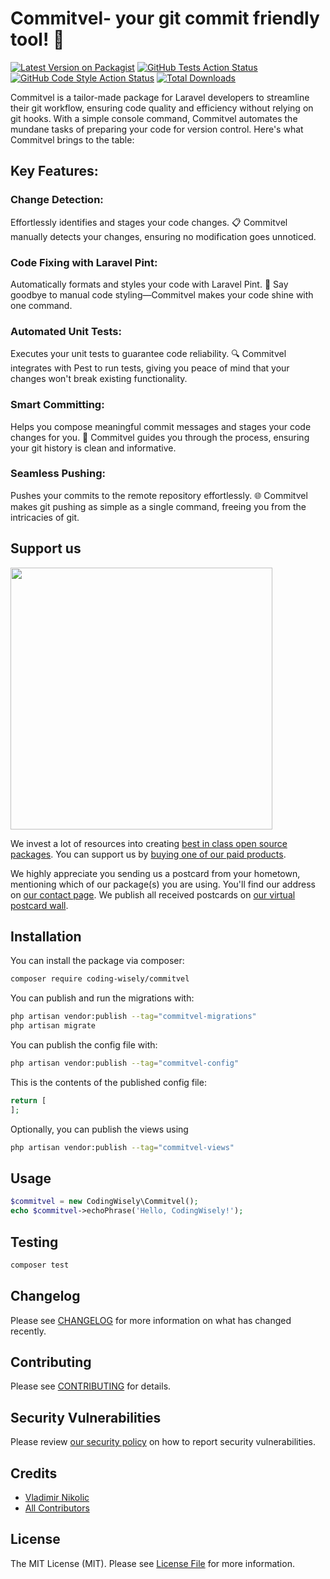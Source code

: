 # Commitvel- your git commit friendly tool! 🚀


[![Latest Version on Packagist](https://img.shields.io/packagist/v/coding-wisely/commitvel.svg?style=flat-square)](https://packagist.org/packages/coding-wisely/commitvel)
[![GitHub Tests Action Status](https://img.shields.io/github/actions/workflow/status/coding-wisely/commitvel/run-tests.yml?branch=main&label=tests&style=flat-square)](https://github.com/coding-wisely/commitvel/actions?query=workflow%3Arun-tests+branch%3Amain)
[![GitHub Code Style Action Status](https://img.shields.io/github/actions/workflow/status/coding-wisely/commitvel/fix-php-code-style-issues.yml?branch=main&label=code%20style&style=flat-square)](https://github.com/coding-wisely/commitvel/actions?query=workflow%3A"Fix+PHP+code+style+issues"+branch%3Amain)
[![Total Downloads](https://img.shields.io/packagist/dt/coding-wisely/commitvel.svg?style=flat-square)](https://packagist.org/packages/coding-wisely/commitvel)


Commitvel is a tailor-made package for Laravel developers to streamline their git workflow, ensuring code quality and efficiency without relying on git hooks. With a simple console command, Commitvel automates the mundane tasks of preparing your code for version control. Here's what Commitvel brings to the table:


## Key Features:

### Change Detection: 
Effortlessly identifies and stages your code changes. 📋 Commitvel manually detects your changes, ensuring no modification goes unnoticed.

### Code Fixing with Laravel Pint: 
Automatically formats and styles your code with Laravel Pint. 🧼 Say goodbye to manual code styling—Commitvel makes your code shine with one command.

### Automated Unit Tests: 

Executes your unit tests to guarantee code reliability. 🔍 Commitvel integrates with Pest to run tests, giving you peace of mind that your changes won't break existing functionality.

### Smart Committing: 

Helps you compose meaningful commit messages and stages your code changes for you. 📝 Commitvel guides you through the process, ensuring your git history is clean and informative.

### Seamless Pushing: 

Pushes your commits to the remote repository effortlessly. 🌐 Commitvel makes git pushing as simple as a single command, freeing you from the intricacies of git.



## Support us

[<img src="https://github-ads.s3.eu-central-1.amazonaws.com/Commitvel.jpg?t=1" width="419px" />](https://spatie.be/github-ad-click/Commitvel)

We invest a lot of resources into creating [best in class open source packages](https://spatie.be/open-source). You can support us by [buying one of our paid products](https://spatie.be/open-source/support-us).

We highly appreciate you sending us a postcard from your hometown, mentioning which of our package(s) you are using. You'll find our address on [our contact page](https://spatie.be/about-us). We publish all received postcards on [our virtual postcard wall](https://spatie.be/open-source/postcards).

## Installation

You can install the package via composer:

```bash
composer require coding-wisely/commitvel
```

You can publish and run the migrations with:

```bash
php artisan vendor:publish --tag="commitvel-migrations"
php artisan migrate
```

You can publish the config file with:

```bash
php artisan vendor:publish --tag="commitvel-config"
```

This is the contents of the published config file:

```php
return [
];
```

Optionally, you can publish the views using

```bash
php artisan vendor:publish --tag="commitvel-views"
```

## Usage

```php
$commitvel = new CodingWisely\Commitvel();
echo $commitvel->echoPhrase('Hello, CodingWisely!');
```

## Testing

```bash
composer test
```

## Changelog

Please see [CHANGELOG](CHANGELOG.md) for more information on what has changed recently.

## Contributing

Please see [CONTRIBUTING](CONTRIBUTING.md) for details.

## Security Vulnerabilities

Please review [our security policy](../../security/policy) on how to report security vulnerabilities.

## Credits

- [Vladimir Nikolic](https://github.com/coding-wisely)
- [All Contributors](../../contributors)

## License

The MIT License (MIT). Please see [License File](LICENSE.md) for more information.
